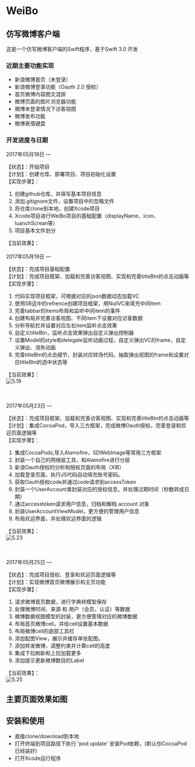 # WeiBo

## 仿写微博客户端

这是一个仿写微博客户端的Swift程序，基于Swift 3.0 开发

### 近期主要功能实现

- 新浪微博首页（未登录）
- 新浪微博登录功能（Oauth 2.0 授权）
- 首页微博内容图文混排
- 微博页面的图片浏览器功能
- 微博未登录情况下访客视图
- 微博发布功能
- 微博表情键盘

### 开发进度与日期

2017年05月18日 — 

【状态】：开始项目 <br>
【计划】：创建仓库、部署项目、项目初始化设置 <br>
【实现步骤】：<br>

1. 创建github仓库，并填写基本项目信息
2. 添加.gitignore文件，设置项目中的忽略文件
3. 将仓库clone到本地，创建Xcode项目
4. Xcode项目进行WeiBo项目的基础配置（displayName、icon、luanchScrean等）
5. 项目基本文件划分

【当前效果】：
<br><br>
2017年05月19日 — 

【状态】：完成项目基础配置 <br>
【计划】：完成项目框架、加载和完善访客视图、实现和完善titleBtn的点击动画等 <br>
【实现步骤】：<br>

1. 代码实现项目框架，可根据对应的json数据动态加载VC
2. 使用SB这中的refrence创建项目框架，用NullVC来填充中间item
3. 完善tabbar的items布局和监听中间item的事件
4. 创建布局并完善访客视图、不同item下设置对应访客数据
5. 分析导航栏并设置对应左右item监听点击效果
6. 自定义titleBtn，监听点击效果弹出自定义弹出控制器
7. 设置Model的style和delegate监听动画过程，自定义弹出VC的frame，自定义弹出、消失动画
8. 完善titleBtn的点击细节，封装对应转场代码，抽取弹出视图的frame和设置对应titleBtn的选中状态等

【当前效果】：<br>
![5.19](http://oozx6yayl.bkt.clouddn.com/5.19WeiBo.gif)

<br><br>
2017年05月23日 — 

【状态】：完成项目框架、加载和完善访客视图、实现和完善titleBtn的点击动画等 <br>
【计划】：集成CocoaPod，导入三方框架，完成微博Oauth授权，完善登录和欢迎页面逻辑等 <br>
【实现步骤】：<br>

1. 集成CocoaPods,导入Alamofire，SDWebImage等常用三方框架
2. 封装一个自己的网络层工具，和Alamofire进行分层
3. 新浪Oauth授权的分析和授权页面的布局（XIB）
4. 加载登录页面，执行JS代码自动填充账号密码。
5. 获取Oauth授权code并通过code请求到accessToken
6. 封装一个UserAccount类封装对应的授权信息，并处理过期时间（秒数转成日期）
7. 通过accesstoken请求用户信息，归档和解档 account 对象
8. 封装UserAccountViewModel，更方便的管理用户信息
9. 布局欢迎界面，并处理欢迎界面的逻辑

【当前效果】：<br>
![5.23](http://oozx6yayl.bkt.clouddn.com/5.23WeiBo.gif)

<br><br>
2017年05月25日 — 

【状态】：完成项目授权、登录和欢迎页面逻辑等 <br>
【计划】：实现微博首页微博展示和主页功能 <br>
【实现步骤】：<br>

1. 请求微博首页数据，进行字典转模型保存
2. 处理微博时间、来源 和 用户（会员，认证）等数据
3. 微博数据视图模型的封装，更方便管理对应的微博数据
4. 布局首页微博cell，并给cell设置基本数据
5. 布局微博cell的底部工具栏
6. 添加配图View，展示并缓存单张配图。
7. 添加转发微博，调整约束并计算cell的高度
8. 集成下拉刷新和上拉加载更多
9. 添加提示更新微博数目的Label

【当前效果】：<br>
![5.25](http://oozx6yayl.bkt.clouddn.com/5.25WeiBo2.gif)


## 主要页面效果如图

## 安装和使用

- 直接clone/download到本地
- 打开终端到项目路径下执行 'pod update' 安装Pod依赖，(默认你CocoaPod已经装好)
- 打开Xcode运行程序


